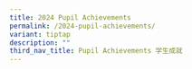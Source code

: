 ```yaml
---
title: 2024 Pupil Achievements
permalink: /2024-pupil-achievements/
variant: tiptap
description: ""
third_nav_title: Pupil Achievements 学生成就
---
```

